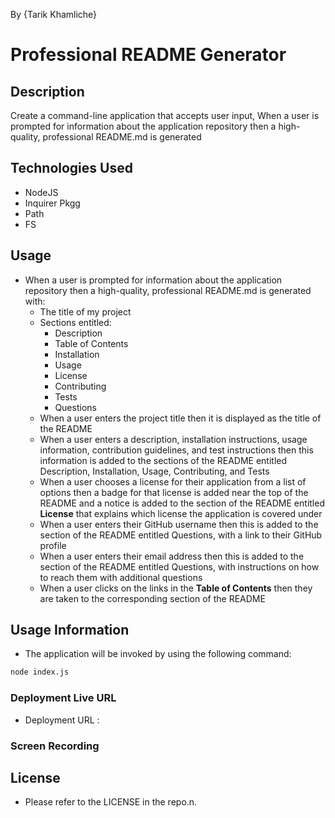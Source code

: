 By {Tarik Khamliche}

# Professional README Generator

## Description

Create a command-line application that accepts user input, When a user is prompted for information about the application repository then a high-quality, professional README.md is generated

## Technologies Used

- NodeJS
- Inquirer Pkgg
- Path
- FS

## Usage

- When a user is prompted for information about the application repository then a high-quality, professional README.md is generated with:
  - The title of my project
  - Sections entitled:
    - Description
    - Table of Contents
    - Installation
    - Usage
    - License
    - Contributing
    - Tests
    - Questions
  - When a user enters the project title then it is displayed as the title of the README
  - When a user enters a description, installation instructions, usage information, contribution guidelines, and test instructions then this information is added to the sections of the README entitled Description, Installation, Usage, Contributing, and Tests
  - When a user chooses a license for their application from a list of options then a badge for that license is added near the top of the README and a notice is added to the section of the README entitled **License** that explains which license the application is covered under
  - When a user enters their GitHub username then this is added to the section of the README entitled Questions, with a link to their GitHub profile
  - When a user enters their email address then this is added to the section of the README entitled Questions, with instructions on how to reach them with additional questions
  - When a user clicks on the links in the **Table of Contents** then they are taken to the corresponding section of the README

## Usage Information

- The application will be invoked by using the following command:

```bash
node index.js
```

### Deployment Live URL

- Deployment URL :

### Screen Recording

## License

- Please refer to the LICENSE in the repo.n.
